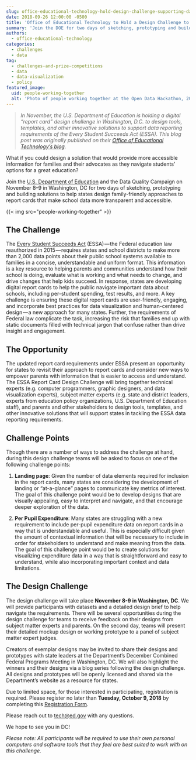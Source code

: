 ```yaml
---
slug: office-educational-technology-hold-design-challenge-supporting-data-reporting-requirements
date: 2018-09-26 12:00:00 -0500
title: 'Office of Educational Technology to Hold a Design Challenge to Support Data Reporting Requirements'
summary: 'Join the DOE for two days of sketching, prototyping and building solutions to help states design family-friendly approaches to report cards'
authors:
  - office-educational-technology
categories:
  - challenges
  - data
tag:
  - challenges-and-prize-competitions
  - data
  - data-visualization
  - policy
featured_image:
  uid: people-working-together
  alt: 'Photo of people working together at the Open Data Hackathon, 2016&#46;'
---
```


> _In November, the U.S. Department of Education is holding a digital “report card” design challenge in Washington, D.C. to design tools, templates, and other innovative solutions to support data reporting requirements of the Every Student Succeeds Act (ESSA). This blog post was originally published on their [Office of Educational Technology’s blog](https://medium.com/@OfficeofEdTech/design-challenge-2dd649e5b8b4)._

What if you could design a solution that would provide more accessible information for families and their advocates as they navigate students’ options for a great education?

Join the [U.S. Department of Education](https://www.ed.gov/) and the Data Quality Campaign on November 8–9 in Washington, DC for two days of sketching, prototyping and building solutions to help states design family-friendly approaches to report cards that make school data more transparent and accessible.

{{< img src="people-working-together" >}}

## The Challenge

The [Every Student Succeeds Act](https://www.congress.gov/bill/114th-congress/senate-bill/1177) (ESSA) — the Federal education law reauthorized in 2015 — requires states and school districts to make more than 2,000 data points about their public school systems available to families in a concise, understandable and uniform format. This information is a key resource to helping parents and communities understand how their school is doing, evaluate what is working and what needs to change, and drive changes that help kids succeed. In response, states are developing digital report cards to help the public navigate important data about schools, including per-student spending, test results, and more. A key challenge is ensuring these digital report cards are user-friendly, engaging, and incorporate best practices for data visualization and human-centered design — a new approach for many states. Further, the requirements of Federal law complicate the task, increasing the risk that families end up with static documents filled with technical jargon that confuse rather than drive insight and engagement.

## The Opportunity

The updated report card requirements under ESSA present an opportunity for states to revisit their approach to report cards and consider new ways to empower parents with information that is easier to access and understand. The ESSA Report Card Design Challenge will bring together technical experts (e.g. computer programmers, graphic designers, and data visualization experts), subject matter experts (e.g. state and district leaders, experts from education policy organizations, U.S. Department of Education staff), and parents and other stakeholders to design tools, templates, and other innovative solutions that will support states in tackling the ESSA data reporting requirements.

## Challenge Points

Though there are a number of ways to address the challenge at hand, during this design challenge teams will be asked to focus on one of the following challenge points:

1. **Landing page**: Given the number of data elements required for inclusion in the report cards, many states are considering the development of landing or “at-a-glance” pages to communicate key metrics of interest. The goal of this challenge point would be to develop designs that are visually appealing, easy to interpret and navigate, and that encourage deeper exploration of the data.

2. **Per Pupil Expenditure**: Many states are struggling with a new requirement to include per-pupil expenditure data on report cards in a way that is understandable and useful. This is especially difficult given the amount of contextual information that will be necessary to include in order for stakeholders to understand and make meaning from the data. The goal of this challenge point would be to create solutions for visualizing expenditure data in a way that is straightforward and easy to understand, while also incorporating important context and data limitations.

## The Design Challenge

The design challenge will take place **November 8-9 in Washington, DC**. We will provide participants with datasets and a detailed design brief to help navigate the requirements. There will be several opportunities during the design challenge for teams to receive feedback on their designs from subject matter experts and parents. On the second day, teams will present their detailed mockup design or working prototype to a panel of subject matter expert judges.

Creators of exemplar designs may be invited to share their designs and prototypes with state leaders at the Department’s December Combined Federal Programs Meeting in Washington, DC. We will also highlight the winners and their designs via a blog series following the design challenge. All designs and prototypes will be openly licensed and shared via the Department’s website as a resource for states.

Due to limited space, for those interested in participating, registration is required. Please register no later than **Tuesday, October 9, 2018** by completing this [Registration Form](https://docs.google.com/forms/d/e/1FAIpQLSdaM-aU2JRnpscva_zJdJtomnXrp7L9nc2tOnXzLcg85Q4dHQ/viewform).

Please reach out to [tech@ed.gov](mailto:tech@ed.gov) with any questions.

We hope to see you in DC!

_Please note: All participants will be required to use their own personal computers and software tools that they feel are best suited to work with on this challenge._
